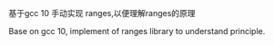 
基于gcc 10 手动实现 ranges,以便理解ranges的原理

Base on gcc 10, implement of ranges library to understand principle.

